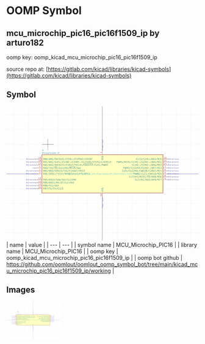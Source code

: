 # OOMP Symbol  
## mcu_microchip_pic16_pic16f1509_ip  by arturo182  
  
oomp key: oomp_kicad_mcu_microchip_pic16_pic16f1509_ip  
  
source repo at: [https://gitlab.com/kicad/libraries/kicad-symbols](https://gitlab.com/kicad/libraries/kicad-symbols)  
## Symbol  
  
[![working.png](working_600.png)](working.png)  
| name | value | 
| --- | --- | 
| symbol name | MCU_Microchip_PIC16 | 
| library name | MCU_Microchip_PIC16 | 
| oomp key | oomp_kicad_mcu_microchip_pic16_pic16f1509_ip | 
| oomp bot github | https://github.com/oomlout/oomlout_oomp_symbol_bot/tree/main/kicad_mcu_microchip_pic16_pic16f1509_ip/working | 
## Images  
  
[![working.png](working_140.png)](working.png)  
